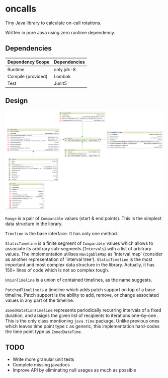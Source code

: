 # oncalls

Tiny Java library to calculate on-call rotations.

Written in pure Java using zero runtime dependency.


## Dependencies

| Dependency Scope    | Dependencies  |
| ------------------- | ------------- |
| Runtime             | only jdk-8    |
| Compile (provided)  | Lombok        |
| Test                | Junit5        |


## Design

![](doc/uml.png)

`Range` is a pair of `Comparable` values (start & end points).
This is the simplest data structure in the library.

`Timeline` is the base interface. It has only one method.

`StaticTimeline` is a finite segment of `Comparable` values which allows
to associate its arbitrary sub-segments (`Interval`s) with a list of
arbitrary values. The implementation utilises `NavigableMap` as
'interval map' (consider as another representation of 'interval tree').
`StaticTimeline` is the most important and most complex data structure
in the library. Actually, it has 150+ lines of code which is not
so complex tough.

`UnionTimeline` is a union of contained timelines, as the name suggests.

`PatchedTimeline` is a timeline which adds patch support on top of a
base timeline. Patch support is the ability to add, remove, or change
associated values in any part of the timeline.

`ZonedRotationTimeline` represents periodically recurring intervals of a
fixed duration, and assigns the given list of recipients to iterations
one-by-one . This is the only class mentioning `java.time` package.
Unlike previous ones which leaves time point type `C` as generic, this
implementation hard-codes the time point type as `ZonedDateTime`.


## TODO

- Write more granular unit tests
- Complete missing javadocs
- Improve API by eliminating null usages as much as possible